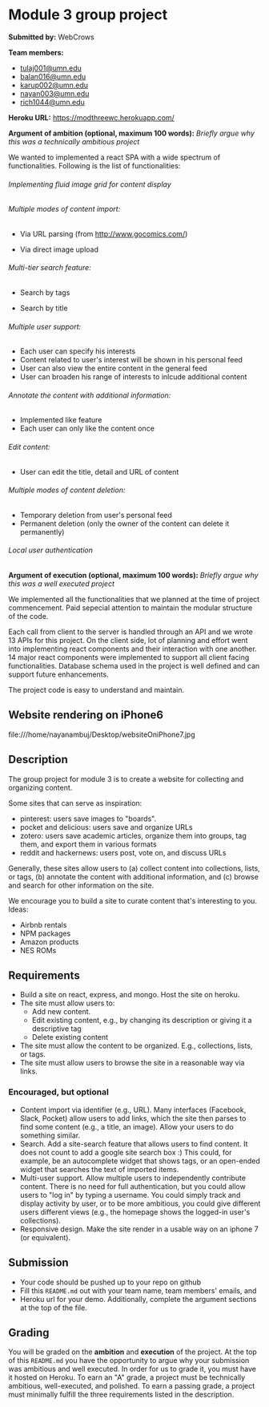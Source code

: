 # Module 3 group project #
__Submitted by:__ WebCrows

__Team members:__

- tulaj001@umn.edu
- balan016@umn.edu
- karup002@umn.edu
- nayan003@umn.edu
- rich1044@umn.edu

__Heroku URL:__ https://modthreewc.herokuapp.com/

__Argument of ambition (optional, maximum 100 words):__
_Briefly argue why this was a technically ambitious project_

We wanted to implemented a react SPA with a wide spectrum of functionalities. Following is the list of functionalities:

###### Implementing fluid image grid for content display
###### Multiple modes of content import:
   - Via URL parsing (from http://www.gocomics.com/)
   
   - Via direct image upload
   
###### Multi-tier search feature:
   - Search by tags
   
   - Search by title
   
###### Multiple user support: 

   - Each user can specify his interests
   - Content related to user's interest will be shown in his personal feed
   - User can also view the entire content in the general feed
   - User can broaden his range of interests to inlcude additional content

###### Annotate the content with additional information:

   - Implemented like feature
   - Each user can only like the content once
   
###### Edit content:
   - User can edit the title, detail and URL of content
   
###### Multiple modes of content deletion:
   - Temporary deletion from user's personal feed
   - Permanent deletion (only the owner of the content can delete it permanently)

###### Local user authentication

__Argument of execution (optional, maximum 100 words):__
_Briefly argue why this was a well executed project_

We implemented all the functionalities that we planned at the time of project commencement. Paid sepecial attention to maintain the modular structure of the code. 

Each call from client to the server is handled through an API and we wrote 13 APIs for this project. On the client side, lot of planning and effort went into implementing react components and their interaction with one another. 14 major react components were implemented to support all client facing functionalities. Database schema used in the project is well defined and can support future enhancements.

The project code is easy to understand and maintain.  

## Website rendering on iPhone6 ##

file:///home/nayanambuj/Desktop/websiteOniPhone7.jpg
## Description ##
The group project for module 3 is to create a website for collecting and organizing content.

Some sites that can serve as inspiration:

- pinterest: users save images to "boards".
- pocket and delicious: users save and organize URLs
- zotero: users save academic articles, organize them into groups, tag them, and export them in various formats
- reddit and hackernews: users post, vote on, and discuss URLs

Generally, these sites allow users to (a) collect content into collections, lists, or tags, (b) annotate the content with additional information, and (c) browse and search for other information on the site.

We encourage you to build a site to curate content that's interesting to you. Ideas:

- Airbnb rentals
- NPM packages
- Amazon products
- NES ROMs


## Requirements ##

- Build a site on react, express, and mongo. Host the site on heroku.
- The site must allow users to:
  - Add new content.
  - Edit existing content, e.g., by changing its description or giving it a descriptive tag
  - Delete existing content
- The site must allow the content to be organized.  E.g., collections, lists, or tags.
- The site must allow users to browse the site in a reasonable way via links.


### Encouraged, but optional ###

- Content import via identifier (e.g., URL). Many interfaces (Facebook, Slack, Pocket) allow users to add links, which the site then parses to find some content (e.g., a title, an image). Allow your users to do something similar.
- Search. Add a site-search feature that allows users to find content. It does not count to add a google site search box :)  This could, for example, be an autocomplete widget that shows tags, or an open-ended widget that searches the text of imported items.
- Multi-user support.  Allow multiple users to independently contribute content.  There is no need for full authentication, but you could allow users to "log in" by typing a username.  You could simply track and display activity by user, or to be more ambitious, you could give different users different views (e.g., the homepage shows the logged-in user's collections).
- Responsive design. Make the site render in a usable way on an iphone 7 (or equivalent).


## Submission ##
- Your code should be pushed up to your repo on github
- Fill this `README.md` out with your team name, team members' emails, and
- Heroku url for your demo. Additionally, complete the argument sections at the top of the file.


## Grading ##
You will be graded on the __ambition__ and __execution__ of the project. At the top of this `README.md` you have the opportunity to argue why your submission was ambitious and well executed. In order for us to grade it, you must have it hosted on Heroku. To earn an "A" grade, a project must be technically ambitious, well-executed, and polished. To earn a passing grade, a project must minimally fulfill the three requirements listed in the description.
